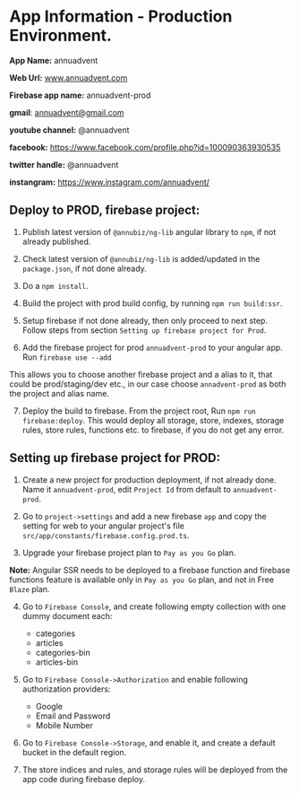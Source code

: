 # App Information - Production Environment.

**App Name:** annuadvent

**Web Url:** www.annuadvent.com

**Firebase app name:** annuadvent-prod

**gmail**: annuadvent@gmail.com

**youtube channel:** @annuadvent

**facebook:** https://www.facebook.com/profile.php?id=100090363930535

**twitter handle:** @annuadvent

**instangram:** https://www.instagram.com/annuadvent/

## Deploy to PROD, firebase project:
1) Publish latest version of `@annubiz/ng-lib` angular library to `npm`, if not already published.

2) Check latest version of `@annubiz/ng-lib` is added/updated in the `package.json`, if not done already.

3) Do a `npm install`.

4) Build the project with prod build config, by running `npm run build:ssr`.

5) Setup firebase if not done already, then only proceed to next step. Follow steps from section `Setting up firebase project for Prod`.

6) Add the firebase project for prod `annuadvent-prod` to your angular app.
Run `firebase use --add`

This allows you to choose another firebase project and a alias to it, that could be prod/staging/dev etc., in our case choose `annadvent-prod` as both the project and alias name.

7) Deploy the build to firebase. From the project root, Run `npm run firebase:deploy`. This would deploy all storage, store, indexes, storage rules, store rules, functions etc. to firebase, if you do not get any error.

## Setting up firebase project for PROD:

1) Create a new project for production deployment, if not already done. Name it `annuadvent-prod`, edit `Project Id` from default to `annuadvent-prod`.

2) Go to `project->settings` and add a new firebase `app` and copy the setting for web to your angular project's file `src/app/constants/firebase.config.prod.ts`.

3) Upgrade your firebase project plan to `Pay as you Go` plan.

**Note:** Angular SSR needs to be deployed to a firebase function and firebase functions feature is available only in `Pay as you Go` plan, and not in Free `Blaze` plan.

4) Go to `Firebase Console`, and create following empty collection with one dummy document each:
    * categories
    * articles
    * categories-bin
    * articles-bin

5) Go to `Firebase Console->Authorization` and enable following authorization providers:
    * Google
    * Email and Password
    * Mobile Number

6) Go to `Firebase Console->Storage`, and enable it, and create a default bucket in the default region.

7) The store indices and rules, and storage rules will be deployed from the app code during firebase deploy.
